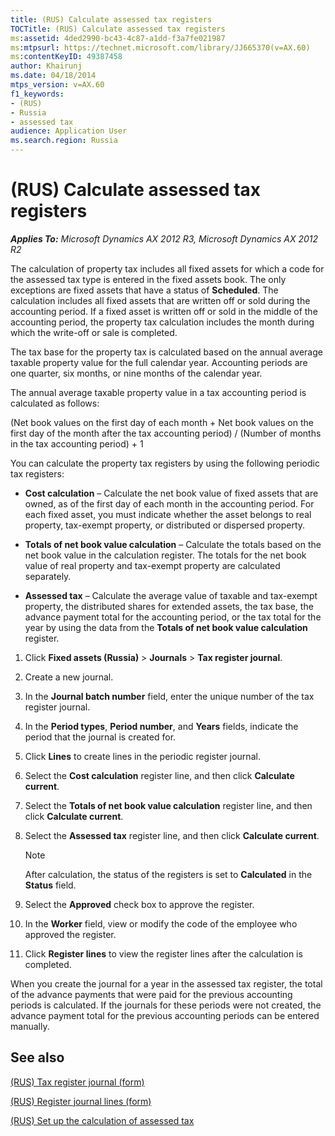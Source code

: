 ```yaml
---
title: (RUS) Calculate assessed tax registers
TOCTitle: (RUS) Calculate assessed tax registers
ms:assetid: 4ded2990-bc43-4c87-a1dd-f3a7fe021987
ms:mtpsurl: https://technet.microsoft.com/library/JJ665370(v=AX.60)
ms:contentKeyID: 49387458
author: Khairunj
ms.date: 04/18/2014
mtps_version: v=AX.60
f1_keywords:
- (RUS)
- Russia
- assessed tax
audience: Application User
ms.search.region: Russia
---
```


# (RUS) Calculate assessed tax registers 


_**Applies To:** Microsoft Dynamics AX 2012 R3, Microsoft Dynamics AX 2012 R2_

The calculation of property tax includes all fixed assets for which a code for the assessed tax type is entered in the fixed assets book. The only exceptions are fixed assets that have a status of **Scheduled**. The calculation includes all fixed assets that are written off or sold during the accounting period. If a fixed asset is written off or sold in the middle of the accounting period, the property tax calculation includes the month during which the write-off or sale is completed.

The tax base for the property tax is calculated based on the annual average taxable property value for the full calendar year. Accounting periods are one quarter, six months, or nine months of the calendar year.

The annual average taxable property value in a tax accounting period is calculated as follows:

(Net book values on the first day of each month + Net book values on the first day of the month after the tax accounting period) / (Number of months in the tax accounting period) + 1

You can calculate the property tax registers by using the following periodic tax registers:

  - **Cost calculation** – Calculate the net book value of fixed assets that are owned, as of the first day of each month in the accounting period. For each fixed asset, you must indicate whether the asset belongs to real property, tax-exempt property, or distributed or dispersed property.

  - **Totals of net book value calculation** – Calculate the totals based on the net book value in the calculation register. The totals for the net book value of real property and tax-exempt property are calculated separately.

  - **Assessed tax** – Calculate the average value of taxable and tax-exempt property, the distributed shares for extended assets, the tax base, the advance payment total for the accounting period, or the tax total for the year by using the data from the **Totals of net book value calculation** register.

<!-- end list -->

1.  Click **Fixed assets (Russia)** \> **Journals** \> **Tax register journal**.

2.  Create a new journal.

3.  In the **Journal batch number** field, enter the unique number of the tax register journal.

4.  In the **Period types**, **Period number**, and **Years** fields, indicate the period that the journal is created for.

5.  Click **Lines** to create lines in the periodic register journal.

6.  Select the **Cost calculation** register line, and then click **Calculate current**.

7.  Select the **Totals of net book value calculation** register line, and then click **Calculate current**.

8.  Select the **Assessed tax** register line, and then click **Calculate current**.
    

    > [!NOTE]
    > <P>After calculation, the status of the registers is set to <STRONG>Calculated</STRONG> in the <STRONG>Status</STRONG> field.</P>



9.  Select the **Approved** check box to approve the register.

10. In the **Worker** field, view or modify the code of the employee who approved the register.

11. Click **Register lines** to view the register lines after the calculation is completed.

When you create the journal for a year in the assessed tax register, the total of the advance payments that were paid for the previous accounting periods is calculated. If the journals for these periods were not created, the advance payment total for the previous accounting periods can be entered manually.

## See also

[(RUS) Tax register journal (form)](https://technet.microsoft.com/library/jj856114\(v=ax.60\))

[(RUS) Register journal lines (form)](https://technet.microsoft.com/library/jj839663\(v=ax.60\))

[(RUS) Set up the calculation of assessed tax](rus-set-up-the-calculation-of-assessed-tax.md)

  


